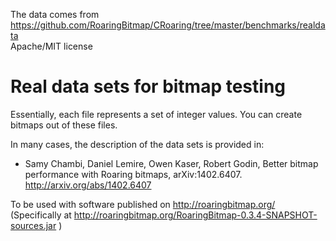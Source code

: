 The data comes from  
https://github.com/RoaringBitmap/CRoaring/tree/master/benchmarks/realdata  
Apache/MIT license

# Real data sets for bitmap testing

Essentially, each file represents a set of integer values. You can create
bitmaps out of these files.

In many cases, the description of the data sets is provided in:

* Samy Chambi, Daniel Lemire, Owen Kaser, Robert Godin, Better bitmap performance with Roaring bitmaps, arXiv:1402.6407.
http://arxiv.org/abs/1402.6407

To be used with software published on http://roaringbitmap.org/
(Specifically at http://roaringbitmap.org/RoaringBitmap-0.3.4-SNAPSHOT-sources.jar )




